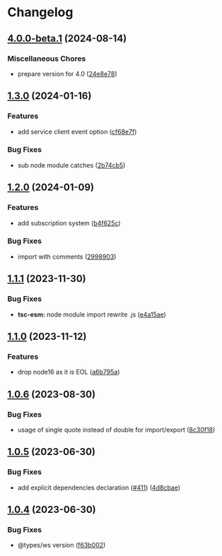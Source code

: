 # Changelog

## [4.0.0-beta.1](https://github.com/loopingz/webda.io/compare/tsc-esm-v1.3.0...tsc-esm-v4.0.0-beta.1) (2024-08-14)


### Miscellaneous Chores

* prepare version for 4.0 ([24e8e78](https://github.com/loopingz/webda.io/commit/24e8e789b8e4ac2364ac0d1669b115237ff4be6d))

## [1.3.0](https://github.com/loopingz/webda.io/compare/tsc-esm-v1.2.0...tsc-esm-v1.3.0) (2024-01-16)


### Features

* add service client event option ([cf68e7f](https://github.com/loopingz/webda.io/commit/cf68e7fa59ec26fc4e49ff593a6de4f53ea029c4))


### Bug Fixes

* sub node module catches ([2b74cb5](https://github.com/loopingz/webda.io/commit/2b74cb59110483bbb6d081df8fb8ca8cec124414))

## [1.2.0](https://github.com/loopingz/webda.io/compare/tsc-esm-v1.1.1...tsc-esm-v1.2.0) (2024-01-09)


### Features

* add subscription system ([b4f625c](https://github.com/loopingz/webda.io/commit/b4f625c44a306f57c7cc44b3aae805b1e6537c52))


### Bug Fixes

* import with comments ([2998903](https://github.com/loopingz/webda.io/commit/2998903a3a09910110041ee0d44c4526269226c6))

## [1.1.1](https://github.com/loopingz/webda.io/compare/tsc-esm-v1.1.0...tsc-esm-v1.1.1) (2023-11-30)


### Bug Fixes

* **tsc-esm:** node module import rewrite .js ([e4a15ae](https://github.com/loopingz/webda.io/commit/e4a15ae90a761620520cb890fa5a9121415c453b))

## [1.1.0](https://github.com/loopingz/webda.io/compare/tsc-esm-v1.0.6...tsc-esm-v1.1.0) (2023-11-12)


### Features

* drop node16 as it is EOL ([a6b795a](https://github.com/loopingz/webda.io/commit/a6b795a76e5089a0cf81269c49e00131bc17c1a9))

## [1.0.6](https://github.com/loopingz/webda.io/compare/tsc-esm-v1.0.5...tsc-esm-v1.0.6) (2023-08-30)


### Bug Fixes

* usage of single quote instead of double for import/export ([8c30f18](https://github.com/loopingz/webda.io/commit/8c30f183082084e82bfa34df1cc4f69e7c1d67ca))

## [1.0.5](https://github.com/loopingz/webda.io/compare/tsc-esm-v1.0.4...tsc-esm-v1.0.5) (2023-06-30)


### Bug Fixes

* add explicit dependencies declaration ([#411](https://github.com/loopingz/webda.io/issues/411)) ([4d8cbae](https://github.com/loopingz/webda.io/commit/4d8cbae4d6d31b62df98832591bc97ca77ae6a69))

## [1.0.4](https://github.com/loopingz/webda.io/compare/tsc-esm-v1.0.3...tsc-esm-v1.0.4) (2023-06-30)


### Bug Fixes

* @types/ws version ([f63b002](https://github.com/loopingz/webda.io/commit/f63b0025b72f96f4282fbd30232f02164134ed5e))
